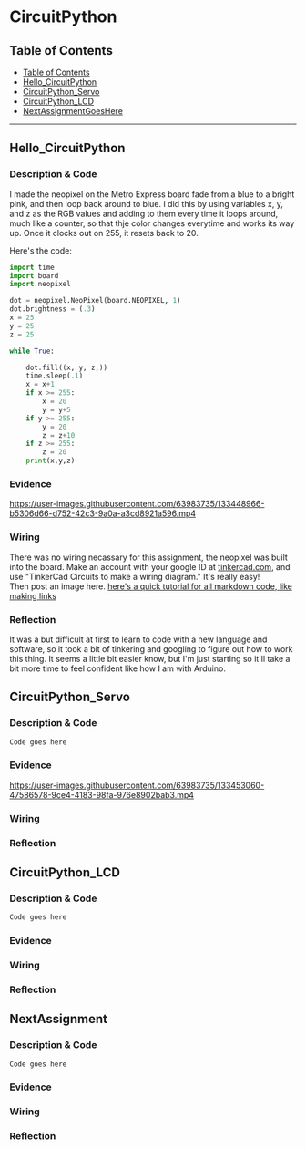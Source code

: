 # CircuitPython

## Table of Contents
* [Table of Contents](#TableOfContents)
* [Hello_CircuitPython](#Hello_CircuitPython)
* [CircuitPython_Servo](#CircuitPython_Servo)
* [CircuitPython_LCD](#CircuitPython_LCD)
* [NextAssignmentGoesHere](#NextAssignment)
---

## Hello_CircuitPython

### Description & Code
I made the neopixel on the Metro Express board fade from a blue to a bright pink, and then loop back around to blue. I did this by using variables x, y, and z as the RGB values and adding to them every time it loops around, much like a counter, so that thje color changes everytime and works its way up. Once it clocks out on 255, it resets back to 20.




Here's the code:

```python
import time
import board
import neopixel

dot = neopixel.NeoPixel(board.NEOPIXEL, 1)
dot.brightness = (.3)
x = 25
y = 25
z = 25

while True:

    dot.fill((x, y, z,))
    time.sleep(.1)
    x = x+1
    if x >= 255:
        x = 20
        y = y+5
    if y >= 255:
        y = 20
        z = z+10
    if z >= 255:
        z = 20
    print(x,y,z)
```

### Evidence


https://user-images.githubusercontent.com/63983735/133448966-b5306d66-d752-42c3-9a0a-a3cd8921a596.mp4


### Wiring
There was no wiring necassary for this assignment, the neopixel was built into the board.
Make an account with your google ID at [tinkercad.com](https://www.tinkercad.com/learn/circuits), and use "TinkerCad Circuits to make a wiring diagram."  It's really easy!  
Then post an image here.   [here's a quick tutorial for all markdown code, like making links](https://guides.github.com/features/mastering-markdown/)

### Reflection
It was a but difficult at first to learn to code with a new language and software, so it took a bit of tinkering and googling to figure out how to work this thing. It seems a little bit easier know, but I'm just starting so it'll take a bit more time to feel confident like how I am with Arduino.

## CircuitPython_Servo

### Description & Code

```python
Code goes here

```

### Evidence

https://user-images.githubusercontent.com/63983735/133453060-47586578-9ce4-4183-98fa-976e8902bab3.mp4

### Wiring

### Reflection




## CircuitPython_LCD

### Description & Code

```python
Code goes here

```

### Evidence

### Wiring

### Reflection





## NextAssignment

### Description & Code

```python
Code goes here

```

### Evidence

### Wiring

### Reflection
